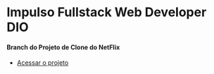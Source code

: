 # Impulso Fullstack Web Developer DIO
#### Branch do Projeto de **Clone do NetFlix**
- [Acessar o projeto](https://github.com/igson660/impulso-fullstack-web-devolper-DIO/tree/clone-netFlix)
